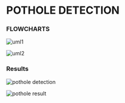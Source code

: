 # POTHOLE DETECTION

### FLOWCHARTS
![uml1](https://github.com/JitenderDhariwal/potholeproject/assets/118285831/d4dfdb60-67bd-4ff2-88d5-143bc8aba3aa)


![uml2](https://github.com/JitenderDhariwal/potholeproject/assets/118285831/cd863814-f548-4745-930e-89f79bbf9bc2)


### Results

![pothole detection](https://github.com/JitenderDhariwal/potholeproject/assets/118285831/87eb74ad-b2c7-4627-8c28-adfe3e736db1)


![pothole result](https://github.com/JitenderDhariwal/potholeproject/assets/118285831/9cd4af56-7939-4ef9-8d43-fcd5b4069919)
